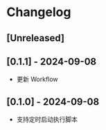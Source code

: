 # Changelog


## [Unreleased]

## [0.1.1] - 2024-09-08
- 更新 Workflow

## [0.1.0] - 2024-09-08

- 支持定时启动执行脚本
